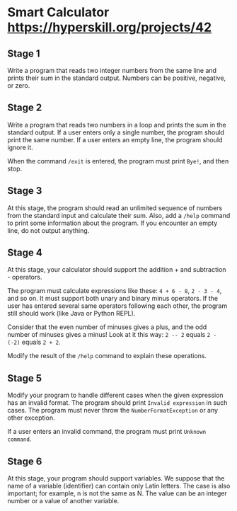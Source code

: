 # Smart Calculator https://hyperskill.org/projects/42

## Stage 1
Write a program that reads two integer numbers from the same line and prints their sum in the standard output. Numbers can be positive, negative, or zero.

## Stage 2
Write a program that reads two numbers in a loop and prints the sum in the standard output. If a user enters only a single number, the program should print the same number. If a user enters an empty line, the program should ignore it.

When the command `/exit` is entered, the program must print `Bye!`, and then stop.

## Stage 3
At this stage, the program should read an unlimited sequence of numbers from the standard input and calculate their sum. Also, add a `/help` command to print some information about the program. If you encounter an empty line, do not output anything.

## Stage 4
At this stage, your calculator should support the addition + and subtraction - operators.

The program must calculate expressions like these: `4 + 6 - 8`, `2 - 3 - 4`, and so on. It must support both unary and binary minus operators. If the user has entered several same operators following each other, the program still should work (like Java or Python REPL).

Consider that the even number of minuses gives a plus, and the odd number of minuses gives a minus! Look at it this way: `2 -- 2` equals `2 - (-2)` equals `2 + 2`.

Modify the result of the `/help` command to explain these operations.

## Stage 5
Modify your program to handle different cases when the given expression has an invalid format. The program should print `Invalid expression` in such cases. The program must never throw the `NumberFormatException` or any other exception.

If a user enters an invalid command, the program must print `Unknown command`.

## Stage 6
At this stage, your program should support variables. We suppose that the name of a variable (identifier) can contain only Latin letters. The case is also important; for example, n is not the same as N. The value can be an integer number or a value of another variable.

## 